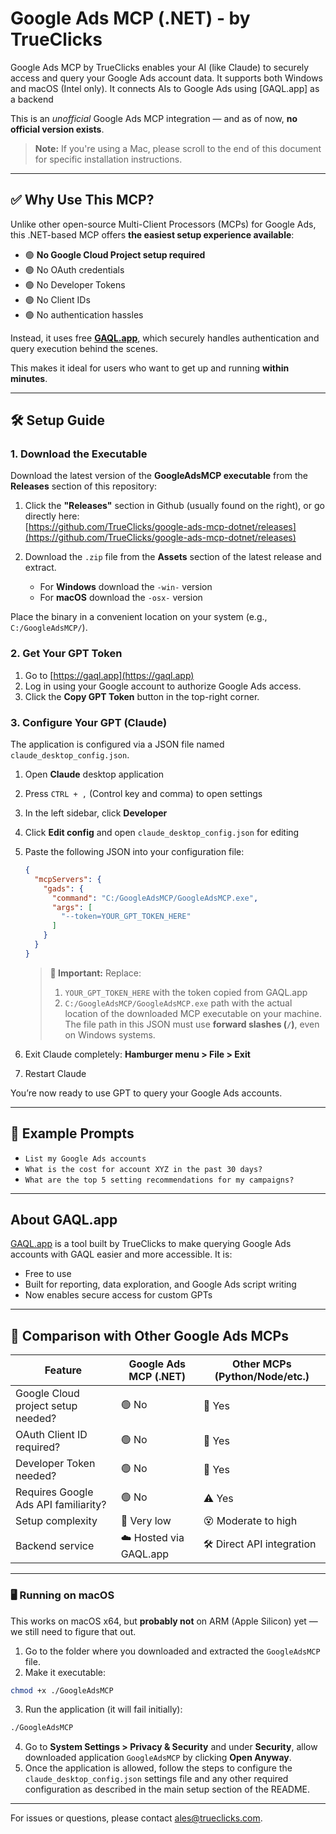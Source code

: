 
# Google Ads MCP (.NET) - by TrueClicks

Google Ads MCP by TrueClicks enables your AI (like Claude) to securely access and query your Google Ads account data. It supports both Windows and macOS (Intel only). It connects AIs to Google Ads using [GAQL.app] as a backend

This is an *unofficial* Google Ads MCP integration — and as of now, **no official version exists**.

> **Note:** If you're using a Mac, please scroll to the end of this document for specific installation instructions.

---

## ✅ Why Use This MCP?

Unlike other open-source Multi-Client Processors (MCPs) for Google Ads, this .NET-based MCP offers **the easiest setup experience available**:

- 🟢 **No Google Cloud Project setup required**
- 🟢 No OAuth credentials
- 🟢 No Developer Tokens
- 🟢 No Client IDs
- 🟢 No authentication hassles

Instead, it uses free **[GAQL.app](https://gaql.app)**, which securely handles authentication and query execution behind the scenes.

This makes it ideal for users who want to get up and running **within minutes**.

---

## 🛠️ Setup Guide

### 1. Download the Executable

Download the latest version of the **GoogleAdsMCP executable** from the **Releases** section of this repository:

1. Click the **"Releases"** section in Github (usually found on the right), or go directly here:  
   [https://github.com/TrueClicks/google-ads-mcp-dotnet/releases](https://github.com/TrueClicks/google-ads-mcp-dotnet/releases)

2. Download the `.zip` file from the **Assets** section of the latest release and extract.
   - For **Windows** download the `-win-` version
   - For **macOS** download the `-osx-` version

Place the binary in a convenient location on your system (e.g., `C:/GoogleAdsMCP/`).

### 2. Get Your GPT Token

1. Go to [https://gaql.app](https://gaql.app)
2. Log in using your Google account to authorize Google Ads access.
3. Click the **Copy GPT Token** button in the top-right corner.

### 3. Configure Your GPT (Claude)

The application is configured via a JSON file named ```claude_desktop_config.json```.

1. Open **Claude** desktop application
2. Press `CTRL + ,` (Control key and comma) to open settings
3. In the left sidebar, click **Developer**
4. Click **Edit config** and open ``claude_desktop_config.json`` for editing
5. Paste the following JSON into your configuration file:

   ```json
   {
     "mcpServers": {
       "gads": {
         "command": "C:/GoogleAdsMCP/GoogleAdsMCP.exe",
         "args": [
           "--token=YOUR_GPT_TOKEN_HERE"
         ]
       }
     }
   }
   ```

   > **📌 Important:** Replace:
   > 1. `YOUR_GPT_TOKEN_HERE` with the token copied from GAQL.app  
   > 2. `C:/GoogleAdsMCP/GoogleAdsMCP.exe` path with the actual location of the downloaded MCP executable on your machine. The file path in this JSON must use **forward slashes (`/`)**, even on Windows systems.

6. Exit Claude completely: **Hamburger menu > File > Exit**
7. Restart Claude

You’re now ready to use GPT to query your Google Ads accounts.

---

## 🚀 Example Prompts

- `List my Google Ads accounts`
- `What is the cost for account XYZ in the past 30 days?`
- `What are the top 5 setting recommendations for my campaigns?`

---

## About GAQL.app

[GAQL.app](https://gaql.app) is a tool built by TrueClicks to make querying Google Ads accounts with GAQL easier and more accessible. It is:

- Free to use
- Built for reporting, data exploration, and Google Ads script writing
- Now enables secure access for custom GPTs

---

## 🧩 Comparison with Other Google Ads MCPs

| Feature                               | Google Ads MCP (.NET) | Other MCPs (Python/Node/etc.) |
|---------------------------------------|------------------------|-------------------------------|
| Google Cloud project setup needed?    | 🟢 No                  | 🔧 Yes                        |
| OAuth Client ID required?             | 🟢 No                  | 🔧 Yes                        |
| Developer Token needed?               | 🟢 No                  | 🔧 Yes                        |
| Requires Google Ads API familiarity?  | 🟢 No                  | ⚠️ Yes                        |
| Setup complexity                      | 🎉 Very low            | 😵 Moderate to high           |
| Backend service                       | ☁️ Hosted via GAQL.app | 🛠️ Direct API integration     |

---

### 🖥️ Running on macOS

This works on macOS x64, but **probably not** on ARM (Apple Silicon) yet — we still need to figure that out.

1. Go to the folder where you downloaded and extracted the `GoogleAdsMCP` file.
2. Make it executable:
```bash
chmod +x ./GoogleAdsMCP
```
3. Run the application (it will fail initially):
```bash
./GoogleAdsMCP
```
4. Go to **System Settings > Privacy & Security** and under **Security**, allow downloaded application `GoogleAdsMCP` by clicking **Open Anyway**.
5. Once the application is allowed, follow the steps to configure the `claude_desktop_config.json` settings file and any other required configuration as described in the main setup section of the README.

---

For issues or questions, please contact ales@trueclicks.com.

